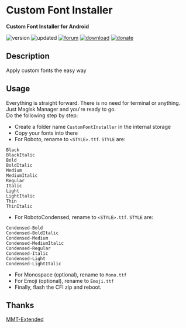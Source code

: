 # Custom Font Installer
**Custom Font Installer for Android**

![version](https://img.shields.io/badge/Version-1.0-brightgreen.svg) 
![updated](https://img.shields.io/badge/Updated-Mar_17,_2020-green.svg) 
[![forum](https://img.shields.io/badge/Forum-XDA-orange.svg)](https://forum.xda-developers.com/apps/magisk/font-headline-fonts-nongthaihoang-t3886349) 
[![download](https://img.shields.io/badge/Download-↓-yellow.svg)](https://github.com/nongthaihoang/custom_font_installer/releases)
[![donate](https://img.shields.io/badge/Donate-Paypal-blue.svg)](https://paypal.me/nongthaihoang)
 
## Description
Apply custom fonts the easy way

## Usage
Everything is straight forward. There is no need for terminal or anything. Just Magisk Manager and you're ready to go.  
Do the following step by step:
- Create a folder name ``CustomFontInstaller`` in the internal storage
- Copy your fonts into there
- For Roboto, rename to ``<STYLE>.ttf``. ``STYLE`` are:  
```
Black  
BlackItalic  
Bold  
BoldItalic  
Medium  
MediumItalic  
Regular  
Italic  
Light  
LightItalic  
Thin  
ThinItalic  
```
- For RobotoCondensed, rename to ``<STYLE>.ttf``. ``STYLE`` are:
```
Condensed-Bold  
Condensed-BoldItalic  
Condensed-Medium  
Condensed-MediumItalic  
Condensed-Regular  
Condensed-Italic  
Condensed-Light  
Condensed-LightItalic
```
- For Monospace (optional), rename to ``Mono.ttf``
- For Emoji (optional), rename to ``Emoji.ttf``
- Finally, flash the CFI zip and reboot.

## Thanks
[MMT-Extended](https://github.com/Zackptg5/MMT-Extended)
